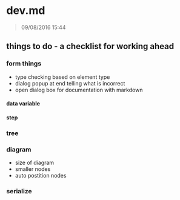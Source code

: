 # dev.md

> 09/08/2016 15:44

## things to do - a checklist for working ahead

### form things
 - type checking based on element type
 - dialog popup at end telling what is incorrect
 - open dialog box for documentation with markdown

#### data variable

#### step

### tree

### diagram
 - size of diagram
 - smaller nodes
 - auto postition nodes

### serialize

